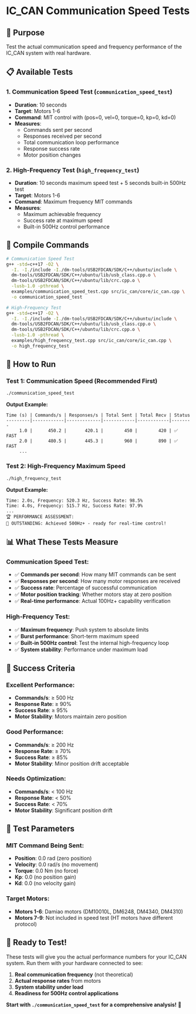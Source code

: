 # IC_CAN Communication Speed Tests

## 🚀 Purpose

Test the actual communication speed and frequency performance of the IC_CAN system with real hardware.

## 📋 Available Tests

### 1. **Communication Speed Test** (`communication_speed_test`)
- **Duration**: 10 seconds
- **Target**: Motors 1-6
- **Command**: MIT control with (pos=0, vel=0, torque=0, kp=0, kd=0)
- **Measures**:
  - Commands sent per second
  - Responses received per second
  - Total communication loop performance
  - Response success rate
  - Motor position changes

### 2. **High-Frequency Test** (`high_frequency_test`)
- **Duration**: 10 seconds maximum speed test + 5 seconds built-in 500Hz test
- **Target**: Motors 1-6
- **Command**: Maximum frequency MIT commands
- **Measures**:
  - Maximum achievable frequency
  - Success rate at maximum speed
  - Built-in 500Hz control performance

## 🔧 Compile Commands

```bash
# Communication Speed Test
g++ -std=c++17 -O2 \
  -I. -I./include -I./dm-tools/USB2FDCAN/SDK/C++/ubuntu/include \
  dm-tools/USB2FDCAN/SDK/C++/ubuntu/lib/usb_class.cpp.o \
  dm-tools/USB2FDCAN/SDK/C++/ubuntu/lib/crc.cpp.o \
  -lusb-1.0 -pthread \
  examples/communication_speed_test.cpp src/ic_can/core/ic_can.cpp \
  -o communication_speed_test

# High-Frequency Test
g++ -std=c++17 -O2 \
  -I. -I./include -I./dm-tools/USB2FDCAN/SDK/C++/ubuntu/include \
  dm-tools/USB2FDCAN/SDK/C++/ubuntu/lib/usb_class.cpp.o \
  dm-tools/USB2FDCAN/SDK/C++/ubuntu/lib/crc.cpp.o \
  -lusb-1.0 -pthread \
  examples/high_frequency_test.cpp src/ic_can/core/ic_can.cpp \
  -o high_frequency_test
```

## 🎯 How to Run

### **Test 1: Communication Speed (Recommended First)**
```bash
./communication_speed_test
```

**Output Example:**
```
Time (s) | Commands/s | Responses/s | Total Sent | Total Recv | Status
---------|------------|-------------|------------|------------|--------
     1.0 |      450.2 |       420.1 |        450 |        420 | ✅ FAST
     2.0 |      480.5 |       445.3 |        960 |        890 | ✅ FAST
     ...
```

### **Test 2: High-Frequency Maximum Speed**
```bash
./high_frequency_test
```

**Output Example:**
```
Time: 2.0s, Frequency: 520.3 Hz, Success Rate: 98.5%
Time: 4.0s, Frequency: 515.7 Hz, Success Rate: 97.9%
...
🏆 PERFORMANCE ASSESSMENT:
🚀 OUTSTANDING: Achieved 500Hz+ - ready for real-time control!
```

## 📊 What These Tests Measure

### **Communication Speed Test:**
- ✅ **Commands per second**: How many MIT commands can be sent
- ✅ **Responses per second**: How many motor responses are received
- ✅ **Success rate**: Percentage of successful communication
- ✅ **Motor position tracking**: Whether motors stay at zero position
- ✅ **Real-time performance**: Actual 100Hz+ capability verification

### **High-Frequency Test:**
- ✅ **Maximum frequency**: Push system to absolute limits
- ✅ **Burst performance**: Short-term maximum speed
- ✅ **Built-in 500Hz control**: Test the internal high-frequency loop
- ✅ **System stability**: Performance under maximum load

## 🎯 Success Criteria

### **Excellent Performance:**
- **Commands/s**: ≥ 500 Hz
- **Response Rate**: ≥ 90%
- **Success Rate**: ≥ 95%
- **Motor Stability**: Motors maintain zero position

### **Good Performance:**
- **Commands/s**: ≥ 200 Hz
- **Response Rate**: ≥ 70%
- **Success Rate**: ≥ 85%
- **Motor Stability**: Minor position drift acceptable

### **Needs Optimization:**
- **Commands/s**: < 100 Hz
- **Response Rate**: < 50%
- **Success Rate**: < 70%
- **Motor Stability**: Significant position drift

## 🔧 Test Parameters

### **MIT Command Being Sent:**
- **Position**: 0.0 rad (zero position)
- **Velocity**: 0.0 rad/s (no movement)
- **Torque**: 0.0 Nm (no force)
- **Kp**: 0.0 (no position gain)
- **Kd**: 0.0 (no velocity gain)

### **Target Motors:**
- **Motors 1-6**: Damiao motors (DM10010L, DM6248, DM4340, DM4310)
- **Motors 7-9**: Not included in speed test (HT motors have different protocol)

## 🚀 Ready to Test!

These tests will give you the actual performance numbers for your IC_CAN system. Run them with your hardware connected to see:

1. **Real communication frequency** (not theoretical)
2. **Actual response rates** from motors
3. **System stability under load**
4. **Readiness for 500Hz control applications**

**Start with `./communication_speed_test` for a comprehensive analysis!** 🎯